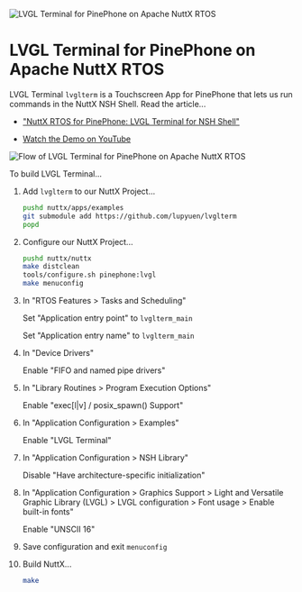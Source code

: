 ![LVGL Terminal for PinePhone on Apache NuttX RTOS](https://lupyuen.github.io/images/lvgl2-terminal3.jpg)

# LVGL Terminal for PinePhone on Apache NuttX RTOS

LVGL Terminal `lvglterm` is a Touchscreen App for PinePhone that lets us run commands in the NuttX NSH Shell. Read the article...

-   ["NuttX RTOS for PinePhone: LVGL Terminal for NSH Shell"](https://lupyuen.github.io/articles/terminal)

-   [Watch the Demo on YouTube](https://www.youtube.com/watch?v=WdiXaMK8cNw)

![Flow of LVGL Terminal for PinePhone on Apache NuttX RTOS](https://lupyuen.github.io/images/terminal-flow.jpg)

To build LVGL Terminal...

1.  Add `lvglterm` to our NuttX Project...

    ```bash
    pushd nuttx/apps/examples
    git submodule add https://github.com/lupyuen/lvglterm
    popd
    ```

1.  Configure our NuttX Project...

    ```bash
    pushd nuttx/nuttx
    make distclean
    tools/configure.sh pinephone:lvgl
    make menuconfig
    ```

1.  In "RTOS Features > Tasks and Scheduling"

    Set "Application entry point" to `lvglterm_main`

    Set "Application entry name" to `lvglterm_main`

1.  In "Device Drivers"

    Enable "FIFO and named pipe drivers"

1.  In "Library Routines > Program Execution Options"

    Enable "exec[l|v] / posix_spawn() Support"

1.  In "Application Configuration > Examples"

    Enable "LVGL Terminal"

1.  In "Application Configuration > NSH Library"

    Disable "Have architecture-specific initialization"

1.  In "Application Configuration > Graphics Support > Light and Versatile Graphic Library (LVGL) > LVGL configuration > Font usage > Enable built-in fonts"

    Enable "UNSCII 16"

1.  Save configuration and exit `menuconfig`

1.  Build NuttX...

    ```bash
    make
    ```
